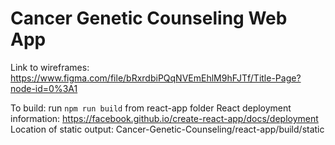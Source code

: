 # Cancer Genetic Counseling Web App

Link to wireframes: https://www.figma.com/file/bRxrdbiPQqNVEmEhlM9hFJTf/Title-Page?node-id=0%3A1

To build:  run `npm run build` from react-app folder
React deployment information:  https://facebook.github.io/create-react-app/docs/deployment
Location of static output:  Cancer-Genetic-Counseling/react-app/build/static
